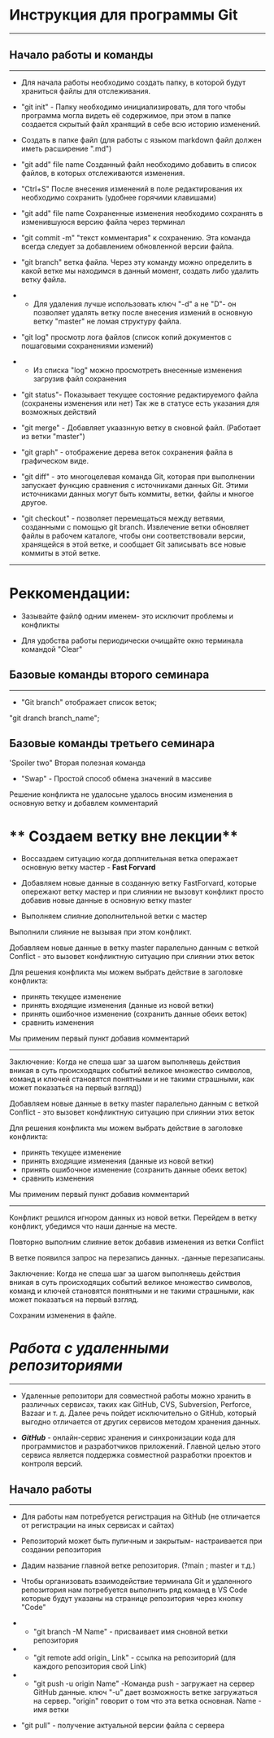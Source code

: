 # Инструкция для программы Git 
___

## Начало работы и команды
___
*  Для начала работы необходимо создать папку, в которой будут храниться файлы для отслеживания.

*  "git init" - Папку необходимо инициализировать, для того чтобы программа могла видеть её содержимое, при этом в папке создается скрытый файл хранящий в себе всю историю изменений.

*   Создать в папке файл (для работы с языком markdown файл должен иметь расширение ".md")

*  "git add" file name Созданный файл необходимо добавить в список файлов, в которых отслеживаются изменения.

*  "Ctrl+S" После внесения изменений в поле редактирования их необходимо сохранить (удобнее горячими клавишами)

*  "git add" file name Сохраненные изменения необходимо сохранять в изменившуюся версию файла через терминал 

* "git commit -m" "текст комментария" к сохранению. Эта команда всегда следует за добавлением обновленной версии файла.

- "git branch" ветка файла. Через эту команду можно определить в какой ветке мы находимся в данный момент, создать либо удалить ветку файла. 

- * Для удаления лучше использовать ключ "-d" а не "D"- он позволяет удалять ветку после внесения измений в основную ветку "master" не ломая структуру файла.

* "git log" просмотр лога файлов (список копий документов с пошаговыми сохранениями измений)

- * Из списка "log" можно просмотреть внесенные изменения загрузив файл сохранения 

* "git status"- Показывает текущее состояние редактируемого файла (сохранены изменения или нет) Так же в статусе есть указания для возможных действий

* "git merge" - Добавляет укаазнную ветку в сновной файл. (Работает из ветки "master")

* "git graph" - отображение дерева веток сохранения файла в графическом виде.

* "git diff" - это многоцелевая команда Git, которая при выполнении запускает функцию сравнения с источниками данных Git. Этими источниками данных могут быть коммиты, ветки, файлы и многое другое.
*  "git checkout" - позволяет перемещаться между ветвями, созданными с помощью git branch. Извлечение ветки обновляет файлы в рабочем каталоге, чтобы они соответствовали версии, хранящейся в этой ветке, и сообщает Git записывать все новые коммиты в этой ветке.
___
# Реккомендации: 
-  Зазывайте файлф одним именем- это исключит проблемы и конфликты

- Для удобства работы периодически очищайте окно терминала командой "Clear"

## Базовые команды второго семинара
___
* "Git branch" отображает список веток;

"git dranch branch_name"; 

## Базовые команды третьего семинара

'Spoiler two" Вторая полезная команда 
* "Swap" - Простой способ обмена значений в массиве 

Решение конфликта не удалосьне удалось вносим изменения в основную ветку и добавлем комментарий

# ** Создаем ветку вне лекции**

- Воссаздаем ситуацию когда
доплнительная ветка операжает основную ветку мастер - **Fast Forvard**

- Добавляем новые данные в созданную ветку FastForvard, которые опережают ветку мастер и при слиянии не вызовут конфликт просто добавив новые данные в основную ветку master

- Выполняем слияние дополнительной ветки с мастер

Выполнили слияние не вызывая при этом конфликт.

Добавляем новые данные в ветку master паралельно данным с веткой Conflict - это вызовет конфликтную ситуацию при слиянии этих веток

Для решения конфликта мы можем выбрать действие в заголовке конфликта:
* принять текущее изменение
* принять входящие изменения (данные из новой ветки)
* принять ошибочное изменение (сохранить данные обеих веток)
* сравнить изменения

Мы применим первый пункт добавив комментарий
___

 Заключение: Когда не спеша шаг за шагом выполняешь действия вникая в суть происходящих событий великое множество символов, команд и ключей становятся понятными и не такими страшными, как может показаться на первый взгляд))

Добавляем новые данные в ветку master паралельно данным с веткой Conflict - это вызовет конфликтную ситуацию при слиянии этих веток

Для решения конфликта мы можем выбрать действие в заголовке конфликта:
* принять текущее изменение
* принять входящие изменения (данные из новой ветки)
* принять ошибочное изменение (сохранить данные обеих веток)
* сравнить изменения

Мы применим первый пункт добавив комментарий
___
Конфликт решился игнором данных из новой ветки.
Перейдем в ветку конфликт, убедимся что наши данные на месте.

 Повторно выполним слияние веток добавив изменения из ветки Conflict 

 В ветке появился запрос на перезапись данных. -данные перезаписаны.
 
 Заключение: Когда не спеша шаг за шагом выполняешь действия вникая в суть происходящих событий великое множество символов, команд и ключей становятся понятными и не такими страшными, как может показаться на первый взгляд.

Сохраним изменения в файле.


# ***Работа с удаленными репозиториями***
___

- Удаленные репозитори для совместной работы можно хранить в различных сервисах, таких как GitHub, CVS, Subversion, Perforce, Bazaar и т. д.
Далее речь пойдет исключительно о GitHub, который выгодно отличается от других сервисов методом хранения данных.

- ***GitHub*** - онлайн-сервис хранения и синхронизации кода для программистов и разработчиков приложений. Главной целью этого сервиса  является поддержка совместной разработки проектов и контроля версий.

## Начало работы
___

* Для работы нам потребуется регистрация на GitHub (не отличается от регистрации на иных сервисах и сайтах)

* Репозиторий может быть пуличным и закрытым- настраивается при создании репозитория

* Дадим название главной ветке репозитория. (?main ; master и т.д.)

* Чтобы организовать взаимодействие терминала Git и удаленного репозитория нам потребуется выполнить ряд команд в VS Code которые будут указаны на странице репозитория через кнопку "Code"

* * "git branch -M Name" - присваивает имя сновной ветки репозитория

* * "git remote add origin_ Link" - ссылка на репозиторий (для каждого репозитория свой Link)

* * "git push -u origin Name" -Команда push - загружает на сервер GitHub данные. ключ "-u" дает возможность ветке загружаться на сервер. "origin" говорит о том что эта ветка основная. Name - имя ветки

* "git pull" - получение актуальной версии файла с сервера